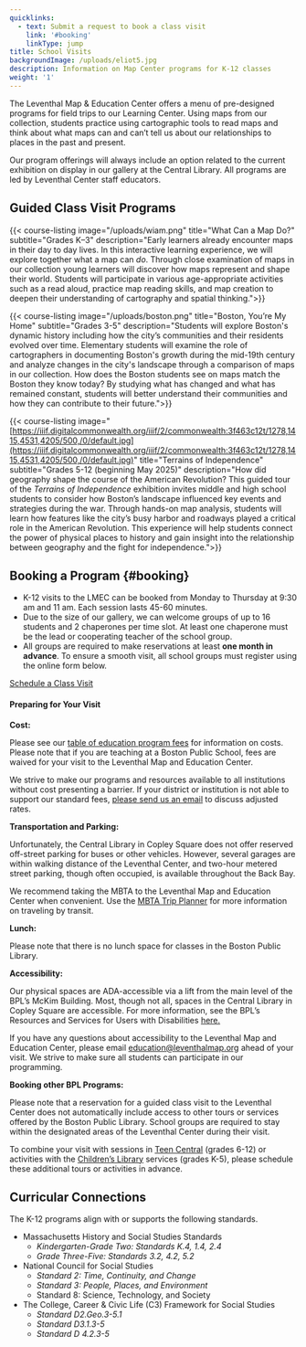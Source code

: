 ```yaml
---
quicklinks:
  - text: Submit a request to book a class visit
    link: '#booking'
    linkType: jump
title: School Visits
backgroundImage: /uploads/eliot5.jpg
description: Information on Map Center programs for K-12 classes
weight: '1'
---
```


The Leventhal Map & Education Center offers a menu of pre-designed programs for field trips to our Learning Center. Using maps from our collection, students practice using cartographic tools to read maps and think about what maps can and can’t tell us about our relationships to places in the past and present.

Our program offerings will always include an option related to the current exhibition on display in our gallery at the Central Library. All programs are led by Leventhal Center staff educators.

## Guided Class Visit Programs

{{\< course-listing image="/uploads/wiam.png" title="What Can a Map Do?" subtitle="Grades K–3" description="Early learners already encounter maps in their day to day lives. In this interactive learning experience, we will explore together what a map can *do*. Through close examination of maps in our collection young learners will discover how maps represent and shape their world. Students will participate in various age-appropriate activities such as a read aloud, practice map reading skills, and map creation to deepen their understanding of cartography and spatial thinking.">}}

{{\< course-listing image="/uploads/boston.png" title="Boston, You’re My Home" subtitle="Grades 3-5" description="Students will explore Boston's dynamic history including how the city’s communities and their residents evolved over time. Elementary students will examine the role of cartographers in documenting Boston's growth during the mid-19th century and analyze changes in the city's landscape through a comparison of maps in our collection. How does the Boston students see on maps match the Boston they know today? By studying what has changed and what has remained constant, students will better understand their communities and how they can contribute to their future.">}}

{{\< course-listing image="[https://iiif.digitalcommonwealth.org/iiif/2/commonwealth:3f463c12t/1278,1415,4531,4205/500,/0/default.jpg](https://iiif.digitalcommonwealth.org/iiif/2/commonwealth:3f463c12t/1278,1415,4531,4205/500,/0/default.jpg)" title="Terrains of Independence" subtitle="Grades 5-12 (beginning May 2025)" description="How did geography shape the course of the American Revolution? This guided tour of the *Terrains of Independence* exhibition invites middle and high school students to consider how Boston’s landscape influenced key events and strategies during the war. Through hands-on map analysis, students will learn how features like the city’s busy harbor and roadways played a critical role in the American Revolution. This experience will help students connect the power of physical places to history and gain insight into the relationship between geography and the fight for independence.">}}

## Booking a Program {#booking}

* K-12 visits to the LMEC can be booked from Monday to Thursday at 9:30 am and 11 am. Each session lasts 45-60 minutes.
* Due to the size of our gallery, we can welcome groups of up to 16 students and 2 chaperones per time slot. At least one chaperone must be the lead or cooperating teacher of the school group.
* All groups are required to make reservations at least **one month in advance**. To ensure a smooth visit, all school groups must register using the online form below.

<a href="https://app.acuityscheduling.com/schedule.php?owner=33068627&location=Central Library in Copley Square%2C 700 Boylston Street Boston%2C MA 02116 USA&ref=booking_button" target="_blank" class="btn btn-lg btn-primary-outline">Schedule a Class Visit</a>

#### Preparing for Your Visit

**Cost:**

Please see our [table of education program fees](/education/fees) for information on costs. Please note that if you are teaching at a Boston Public School, fees are waived for your visit to the Leventhal Map and Education Center.

We strive to make our programs and resources available to all institutions without cost presenting a barrier. If your district or institution is not able to support our standard fees, [please send us an email](mailto:info@leventhalmap.org) to discuss adjusted rates.

**Transportation and Parking:**

Unfortunately, the Central Library in Copley Square does not offer reserved off-street parking for buses or other vehicles. However, several garages are within walking distance of the Leventhal Center, and two-hour metered street parking, though often occupied, is available throughout the Back Bay.

We recommend taking the MBTA to the Leventhal Map and Education Center when convenient. Use the [MBTA Trip Planner](https://www.mbta.com/trip-planner) for more information on traveling by transit.

**Lunch:**

Please note that there is no lunch space for classes in the Boston Public Library.

**Accessibility:**

Our physical spaces are ADA-accessible via a lift from the main level of the BPL’s McKim Building. Most, though not all, spaces in the Central Library in Copley Square are accessible. For more information, see the BPL’s Resources and Services for Users with Disabilities [here.](https://www.bpl.org/accessibility-at-the-boston-public-library/)

If you have any questions about accessibility to the Leventhal Map and Education Center, please email [education@leventhalmap.org](mailto:education@leventhalmap.org) ahead of your visit. We strive to make sure all students can participate in our programming.

**Booking other BPL Programs:**

Please note that a reservation for a guided class visit to the Leventhal Center does not automatically include access to other tours or services offered by the Boston Public Library. School groups are required to stay within the designated areas of the Leventhal Center during their visit.

To combine your visit with sessions in [Teen Central](https://www.bpl.org/services-central-library/teen-central/) (grades 6-12) or activities with the [Children’s Library](https://www.bpl.org/services-central-library/childrens-library-at-the-central-library/) services (grades K-5), please schedule these additional tours or activities in advance.

## Curricular Connections

The K-12 programs align with or supports the following standards.

* Massachusetts History and Social Studies Standards
  * *Kindergarten-Grade Two: Standards K.4, 1.4, 2.4*
  * *Grade Three-Five: Standards 3.2, 4.2, 5.2*
* National Council for Social Studies
  * *Standard 2: Time, Continuity, and Change*
  * *Standard 3: People, Places, and Environment*
  * Standard 8: Science, Technology, and Society
* The College, Career & Civic Life (C3) Framework for Social Studies
  * *Standard D2.Geo.3-5.1*
  * *Standard D3.1.3-5*
  * *Standard D 4.2.3-5*
